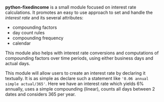 **python-fixedincome** is a small module focused on interest rate calculations.
It promotes an easy to use approach to set and handle the *interest rate* and its several attributes:

* compounding factors
* day count rules
* compounding frequency
* calendar

This module also helps with interest rate conversions and computations of compounding
factors over time periods, using either business days and actual days.

This module will allow users to create an interest rate by declaring it textually.
It is as simple as declare such a statement like `'0.06 annual simple actual/365'`.
Here we have an interest rate which yields 6% annually, uses a simple compounding (linear),
counts all days between 2 dates and considers 365 per year.
